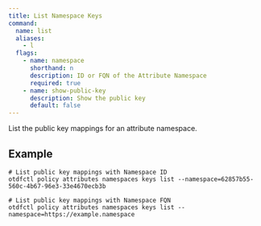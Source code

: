 ```yaml
---
title: List Namespace Keys
command:
  name: list
  aliases:
    - l
  flags:
    - name: namespace
      shorthand: n
      description: ID or FQN of the Attribute Namespace
      required: true
    - name: show-public-key
      description: Show the public key
      default: false
---
```


List the public key mappings for an attribute namespace.

## Example

```shell
# List public key mappings with Namespace ID
otdfctl policy attributes namespaces keys list --namespace=62857b55-560c-4b67-96e3-33e4670ecb3b
```

```shell
# List public key mappings with Namespace FQN
otdfctl policy attributes namespaces keys list --namespace=https://example.namespace
```